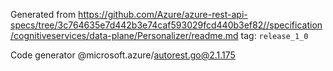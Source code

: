 Generated from https://github.com/Azure/azure-rest-api-specs/tree/3c764635e7d442b3e74caf593029fcd440b3ef82//specification/cognitiveservices/data-plane/Personalizer/readme.md tag: `release_1_0`

Code generator @microsoft.azure/autorest.go@2.1.175


